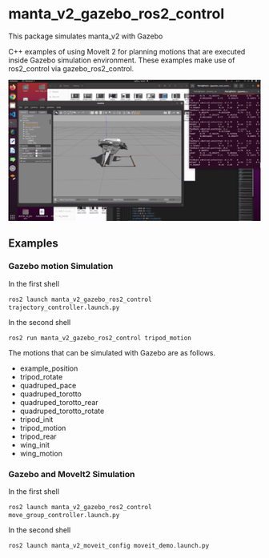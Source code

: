 # manta_v2_gazebo_ros2_control
This package simulates manta_v2 with Gazebo

C++ examples of using MoveIt 2 for planning motions that are executed inside Gazebo simulation environment. These examples make use of ros2_control via gazebo_ros2_control.

![manta_v2_gazebo_ros2_control](img/manta_v2_gazebo_ros2_control.png)

## Examples
### Gazebo motion Simulation
In the first shell
```
ros2 launch manta_v2_gazebo_ros2_control trajectory_controller.launch.py
```
In the second shell
```
ros2 run manta_v2_gazebo_ros2_control tripod_motion
```

The motions that can be simulated with Gazebo are as follows.
- example_position
- tripod_rotate
- quadruped_pace
- quadruped_torotto
- quadruped_torotto_rear
- quadruped_torotto_rotate
- tripod_init
- tripod_motion
- tripod_rear
- wing_init
- wing_motion

### Gazebo and MoveIt2 Simulation
In the first shell
```
ros2 launch manta_v2_gazebo_ros2_control move_group_controller.launch.py
```
In the second shell
```
ros2 launch manta_v2_moveit_config moveit_demo.launch.py
```